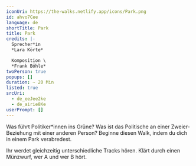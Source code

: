 ```yaml
---
iconUri: https://the-walks.netlify.app/icons/Park.png
id: ahvo7Cee
language: de
shortTitle: Park
title: Park
credits: |-
  Sprecher*in
  *Lara Körte*

  Komposition \
  *Frank Böhle*
twoPerson: true
popups: []
duration: ~ 20 Min
listed: true
srcUri:
  - de_eeJee2ke
  - de_airie8Ke
userPrompt: []
---
```

Was führt Politiker*innen ins Grüne? Was ist das Politische an einer Zweier-Beziehung mit einer anderen Person? Beginne diesen Walk, indem du dich in einem Park verabredest.

Ihr werdet gleichzeitig unterschiedliche Tracks hören. Klärt durch einen Münzwurf, wer A und wer B hört.